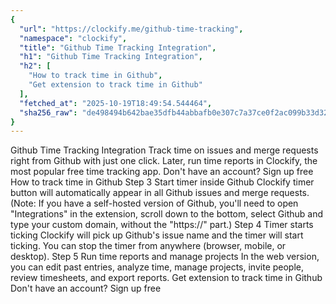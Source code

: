 ```yaml
---
{
  "url": "https://clockify.me/github-time-tracking",
  "namespace": "clockify",
  "title": "Github Time Tracking Integration",
  "h1": "Github Time Tracking Integration",
  "h2": [
    "How to track time in Github",
    "Get extension to track time in Github"
  ],
  "fetched_at": "2025-10-19T18:49:54.544464",
  "sha256_raw": "de498494b642bae35dfb44abbafb0e307c7a37ce0f2ac099b33d32ff11b1baf1"
}
---
```


Github Time Tracking Integration
Track time on issues and merge requests right from Github with just one click. Later, run time reports in Clockify, the most popular free time tracking app.
Don't have an account? Sign up free
How to track time in Github
Step 3
Start timer inside Github
Clockify timer button will automatically appear in all Github issues and merge requests.
(Note: If you have a self-hosted version of Github, you'll need to open "Integrations" in the extension, scroll down to the bottom, select Github and type your custom domain, without the "https://" part.)
Step 4
Timer starts ticking
Clockify will pick up Github's issue name and the timer will start ticking. You can stop the timer from anywhere (browser, mobile, or desktop).
Step 5
Run time reports and manage projects
In the web version, you can edit past entries, analyze time, manage projects, invite people, review timesheets, and export reports.
Get extension to track time in Github
Don't have an account? Sign up free